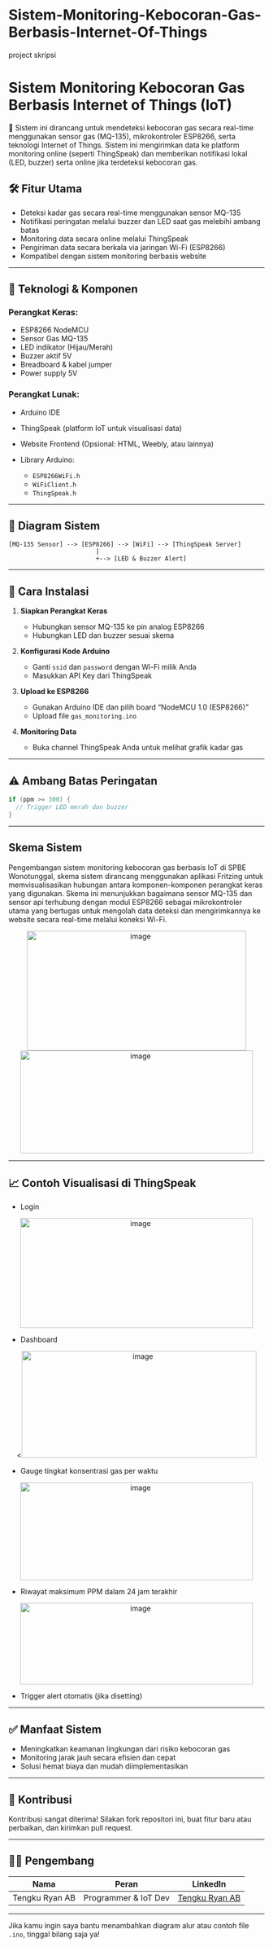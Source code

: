# Sistem-Monitoring-Kebocoran-Gas-Berbasis-Internet-Of-Things
project skripsi 

# Sistem Monitoring Kebocoran Gas Berbasis Internet of Things (IoT)

📡 Sistem ini dirancang untuk mendeteksi kebocoran gas secara real-time menggunakan sensor gas (MQ-135), mikrokontroler ESP8266, serta teknologi Internet of Things. Sistem ini mengirimkan data ke platform monitoring online (seperti ThingSpeak) dan memberikan notifikasi lokal (LED, buzzer) serta online jika terdeteksi kebocoran gas.

## 🛠️ Fitur Utama

* Deteksi kadar gas secara real-time menggunakan sensor MQ-135
* Notifikasi peringatan melalui buzzer dan LED saat gas melebihi ambang batas
* Monitoring data secara online melalui ThingSpeak
* Pengiriman data secara berkala via jaringan Wi-Fi (ESP8266)
* Kompatibel dengan sistem monitoring berbasis website

---

## 🔧 Teknologi & Komponen

### Perangkat Keras:

* ESP8266 NodeMCU
* Sensor Gas MQ-135 
* LED indikator (Hijau/Merah)
* Buzzer aktif 5V
* Breadboard & kabel jumper
* Power supply 5V

### Perangkat Lunak:

* Arduino IDE
* ThingSpeak (platform IoT untuk visualisasi data)
* Website Frontend (Opsional: HTML, Weebly, atau lainnya)
* Library Arduino:

  * `ESP8266WiFi.h`
  * `WiFiClient.h`
  * `ThingSpeak.h`

---

## 📡 Diagram Sistem

```
[MQ-135 Sensor] --> [ESP8266] --> [WiFi] --> [ThingSpeak Server]
                        |
                        +--> [LED & Buzzer Alert]
```


---

## 🚀 Cara Instalasi

1. **Siapkan Perangkat Keras**

   * Hubungkan sensor MQ-135 ke pin analog ESP8266
   * Hubungkan LED dan buzzer sesuai skema

2. **Konfigurasi Kode Arduino**

   * Ganti `ssid` dan `password` dengan Wi-Fi milik Anda
   * Masukkan API Key dari ThingSpeak

3. **Upload ke ESP8266**

   * Gunakan Arduino IDE dan pilih board “NodeMCU 1.0 (ESP8266)”
   * Upload file `gas_monitoring.ino`

4. **Monitoring Data**

   * Buka channel ThingSpeak Anda untuk melihat grafik kadar gas

---


## ⚠️ Ambang Batas Peringatan

```cpp
if (ppm >= 300) {
  // Trigger LED merah dan buzzer
}
```

---
## Skema Sistem
Pengembangan sistem monitoring kebocoran gas berbasis IoT di SPBE Wonotunggal, skema sistem dirancang menggunakan aplikasi Fritzing untuk memvisualisasikan hubungan antara komponen-komponen perangkat keras yang digunakan. Skema ini menunjukkan bagaimana sensor MQ-135 dan sensor api terhubung dengan modul ESP8266 sebagai mikrokontroler utama yang bertugas untuk mengolah data deteksi dan mengirimkannya ke website secara real-time melalui koneksi Wi-Fi. 

<div align="center">
  <img width="432" height="235" src="https://github.com/user-attachments/assets/ca4f933a-f365-4a62-8aef-af89f4c1cf63" alt="image" />
</div>

<div align="center">
 <img width="458" height="202" alt="image" src="https://github.com/user-attachments/assets/9e70ac77-5d46-4797-9951-0fb2978649e5" alt="image" />
</div>

---

## 📈 Contoh Visualisasi di ThingSpeak

* Login

<div align="center">
 <img width="458" height="216" alt="image" src="https://github.com/user-attachments/assets/8ac9d7ef-e35f-4af0-974a-fc9627621319" alt="image" />
</div>

* Dashboard

<div align="center">
 <<img width="462" height="210" alt="image" src="https://github.com/user-attachments/assets/033575a5-b0d0-4710-b0fa-215660f2d312" alt="image" />
</div>
   
*  Gauge tingkat konsentrasi gas per waktu

<div align="center">
 <img width="458" height="192" alt="image" src="https://github.com/user-attachments/assets/e9180316-7042-4cef-a3c5-1ad7d74bb9e5" alt="image" />
</div>

* Riwayat maksimum PPM dalam 24 jam terakhir

<div align="center">
  <img width="458" height="160" alt="image" src="https://github.com/user-attachments/assets/7c850b3f-8df1-4abd-afec-65388d27cdb6" alt="image" />
</div>

* Trigger alert otomatis (jika disetting)

---

## ✅ Manfaat Sistem

* Meningkatkan keamanan lingkungan dari risiko kebocoran gas
* Monitoring jarak jauh secara efisien dan cepat
* Solusi hemat biaya dan mudah diimplementasikan

---

## 🤝 Kontribusi

Kontribusi sangat diterima! Silakan fork repositori ini, buat fitur baru atau perbaikan, dan kirimkan pull request.

---

## 🙋‍♂️ Pengembang

| Nama             | Peran                | LinkedIn                                                                 |
|------------------|----------------------|--------------------------------------------------------------------------|
| Tengku Ryan AB   | Programmer & IoT Dev | [Tengku Ryan AB](https://www.linkedin.com/in/tengku-ryan-adiansyah-bani) |


---

Jika kamu ingin saya bantu menambahkan diagram alur atau contoh file `.ino`, tinggal bilang saja ya!
